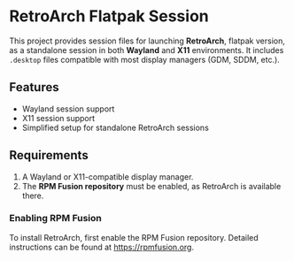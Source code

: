 # RetroArch Flatpak Session

This project provides session files for launching **RetroArch**, flatpak version, as a standalone session in both **Wayland** and **X11** environments. It includes `.desktop` files compatible with most display managers (GDM, SDDM, etc.).

## Features
- Wayland session support
- X11 session support
- Simplified setup for standalone RetroArch sessions

## Requirements
1. A Wayland or X11-compatible display manager.
2. The **RPM Fusion repository** must be enabled, as RetroArch is available there.

### Enabling RPM Fusion
To install RetroArch, first enable the RPM Fusion repository. Detailed instructions can be found at https://rpmfusion.org.
